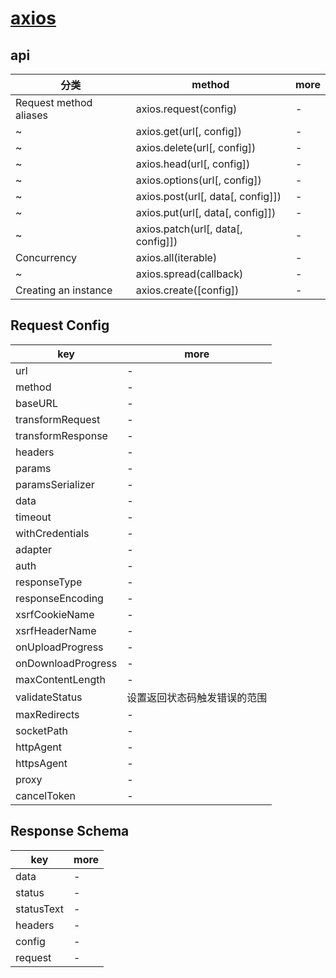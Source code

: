 # [axios](https://github.com/axios/axios)

## api

| 分类                   | method                             | more |
| ---------------------- | ---------------------------------- | ---- |
| Request method aliases | axios.request(config)              | -    |
| ~                      | axios.get(url[, config])           | -    |
| ~                      | axios.delete(url[, config])        | -    |
| ~                      | axios.head(url[, config])          | -    |
| ~                      | axios.options(url[, config])       | -    |
| ~                      | axios.post(url[, data[, config]])  | -    |
| ~                      | axios.put(url[, data[, config]])   | -    |
| ~                      | axios.patch(url[, data[, config]]) | -    |
| Concurrency            | axios.all(iterable)                | -    |
| ~                      | axios.spread(callback)             | -    |
| Creating an instance   | axios.create([config])             | -    |

## Request Config

| key                | more                         |
| ------------------ | ---------------------------- |
| url                | -                            |
| method             | -                            |
| baseURL            | -                            |
| transformRequest   | -                            |
| transformResponse  | -                            |
| headers            | -                            |
| params             | -                            |
| paramsSerializer   | -                            |
| data               | -                            |
| timeout            | -                            |
| withCredentials    | -                            |
| adapter            | -                            |
| auth               | -                            |
| responseType       | -                            |
| responseEncoding   | -                            |
| xsrfCookieName     | -                            |
| xsrfHeaderName     | -                            |
| onUploadProgress   | -                            |
| onDownloadProgress | -                            |
| maxContentLength   | -                            |
| validateStatus     | 设置返回状态码触发错误的范围 |
| maxRedirects       | -                            |
| socketPath         | -                            |
| httpAgent          | -                            |
| httpsAgent         | -                            |
| proxy              | -                            |
| cancelToken        | -                            |

## Response Schema

| key        | more |
| ---------- | ---- |
| data       | -    |
| status     | -    |
| statusText | -    |
| headers    | -    |
| config     | -    |
| request    | -    |